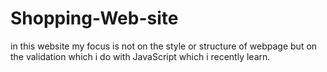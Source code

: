 # Shopping-Web-site
in this website my  focus is not on the style or structure of webpage but on the validation which i do with JavaScript which i recently learn.
